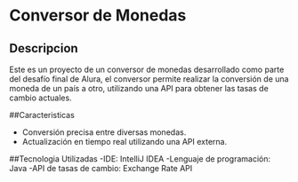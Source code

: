 # Conversor de Monedas

## Descripcion 
Este es un proyecto de un conversor de monedas desarrollado como parte del desafío final de Alura, el conversor permite realizar la conversión de una moneda de un país a otro, utilizando una API para obtener las tasas de cambio actuales.

##Caracteristicas 
- Conversión precisa entre diversas monedas.
- Actualización en tiempo real utilizando una API externa.

##Tecnologia Utilizadas
-IDE: IntelliJ IDEA
-Lenguaje de programación: Java
-API de tasas de cambio: Exchange Rate API
